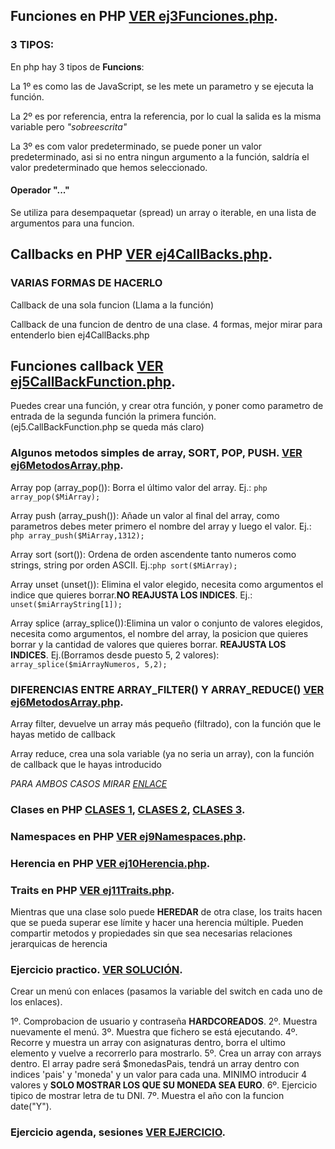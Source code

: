 ## Funciones en PHP [VER ej3Funciones.php](./www/ej3Funciones.php).

### 3 TIPOS:

En php hay 3 tipos de __Funcions__:

La 1º es como las de JavaScript, se les mete un parametro y se ejecuta la función.

La 2º es por referencia, entra la referencia, por lo cual la salida es la misma variable pero _"sobreescrita"_

La 3º es com valor predeterminado, se puede poner un valor predeterminado, asi si no entra ningun argumento a la función, saldría el valor predeterminado que hemos seleccionado.

#### Operador "..."

Se utiliza para desempaquetar (spread) un array o iterable, en una lista de argumentos para una funcion.

## Callbacks en PHP [VER ej4CallBacks.php](./www/ej4CallBacks.php).

### VARIAS FORMAS DE HACERLO

Callback de una sola funcion (Llama a la función)

Callback de una funcion de dentro de una clase. 4 formas, mejor mirar para entenderlo bien ej4CallBacks.php

## Funciones callback [VER ej5CallBackFunction.php](./www/ej5CallBackFunction.php).

Puedes crear una función, y crear otra función, y poner como parametro de entrada de la segunda función la primera función. (ej5.CallBackFunction.php se queda más claro)

### Algunos metodos simples de array, SORT, POP, PUSH. [VER ej6MetodosArray.php](./www/ej6MetodosArray.php).

Array pop (array_pop()): Borra el último valor del array. Ej.: ```php array_pop($MiArray);```

Array push (array_push()): Añade un valor al final del array, como parametros debes meter primero el nombre del array y luego el valor. Ej.: ```php array_push($MiArray,1312);```

Array sort (sort()): Ordena de orden ascendente tanto numeros como strings, string por orden ASCII. Ej.:```php sort($MiArray);```

Array unset (unset()): Elimina el valor elegido, necesita como argumentos el indice que quieres borrar.__NO REAJUSTA LOS INDICES__. Ej.: ```unset($miArrayString[1]);```

Array splice (array_splice()):Elimina un valor o conjunto de valores elegidos, necesita como argumentos, el nombre del array, la posicion que quieres borrar y la cantidad de valores que quieres borrar. __REAJUSTA LOS INDICES__. Ej.(Borramos desde puesto 5, 2 valores): ```array_splice($miArrayNumeros, 5,2);```

### DIFERENCIAS ENTRE ARRAY_FILTER() Y ARRAY_REDUCE() [VER ej6MetodosArray.php](./www/ej6MetodosArray.php).

Array filter, devuelve un array más pequeño (filtrado), con la función que le hayas metido de callback

Array reduce, crea una sola variable (ya no seria un array), con la función de callback que le hayas introducido

_PARA AMBOS CASOS MIRAR [ENLACE](./www/ej6MetodosArray.php)_


### Clases en PHP [CLASES 1](./www/ej8.1clases.php), [CLASES 2](./www/ej8.2clases2.php), [CLASES 3](./www/ej8.3clases3.php).

### Namespaces en PHP [VER ej9Namespaces.php](./www/ej9Namespaces.php).

### Herencia en PHP [VER ej10Herencia.php](./www/ej10Herencia.php).

### Traits en PHP [VER ej11Traits.php](./www/ej11Traits.php).

Mientras que una clase solo puede __HEREDAR__ de otra clase, los traits hacen que se pueda superar ese límite y hacer una herencia múltiple. Pueden compartir metodos y propiedades sin que sea necesarias relaciones jerarquicas de herencia

### Ejercicio practico. [VER SOLUCIÓN](./www/ej7MenuYMetodos).

Crear un menú con enlaces (pasamos la variable del switch en cada uno de los enlaces).

1º. Comprobacion de usuario y contraseña __HARDCOREADOS__.
2º. Muestra nuevamente el menú.
3º. Muestra que fichero se está ejecutando.
4º. Recorre y muestra un array con asignaturas dentro, borra el ultimo elemento y vuelve a recorrerlo para mostrarlo.
5º. Crea un array con arrays dentro. El array padre será $monedasPais, tendrá un array dentro con indices 'pais' y 'moneda' y un valor para cada una. MINIMO introducir 4 valores y __SOLO MOSTRAR LOS QUE SU MONEDA SEA EURO__.
6º. Ejercicio tipico de mostrar letra de tu DNI.
7º. Muestra el año con la funcion date("Y").

### Ejercicio agenda, sesiones [VER EJERCICIO](./www/AgendaPHP/index.php).

